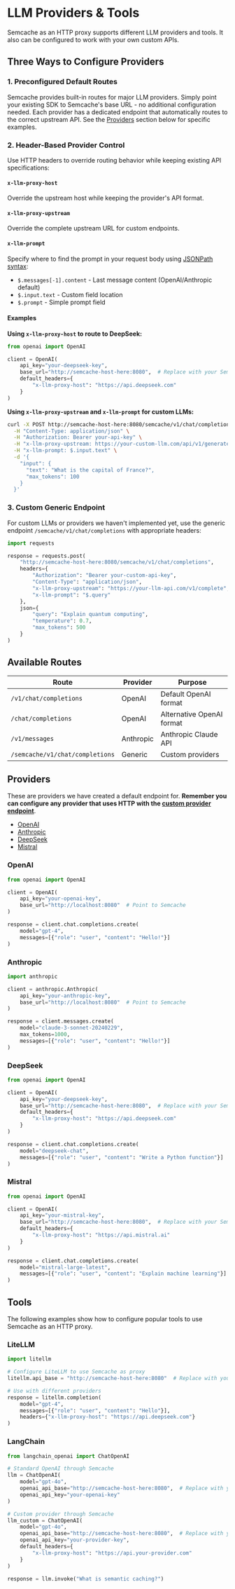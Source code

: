 # LLM Providers & Tools

Semcache as an HTTP proxy supports different LLM providers and tools. It also can be configured to work with your own custom APIs.

## Three Ways to Configure Providers

### 1. Preconfigured Default Routes

Semcache provides built-in routes for major LLM providers. Simply point your existing SDK to Semcache's base URL - no additional configuration needed. Each provider has a dedicated endpoint that automatically routes to the correct upstream API. See the [Providers](#providers) section below for specific examples.

### 2. Header-Based Provider Control

Use HTTP headers to override routing behavior while keeping existing API specifications:

#### `x-llm-proxy-host`
Override the upstream host while keeping the provider's API format.

#### `x-llm-proxy-upstream`
Override the complete upstream URL for custom endpoints.

#### `x-llm-prompt`
Specify where to find the prompt in your request body using [JSONPath syntax](https://jsonpath.com/):

- `$.messages[-1].content` - Last message content (OpenAI/Anthropic default)
- `$.input.text` - Custom field location
- `$.prompt` - Simple prompt field

#### Examples

**Using `x-llm-proxy-host` to route to DeepSeek:**
```python
from openai import OpenAI

client = OpenAI(
    api_key="your-deepseek-key",
    base_url="http://semcache-host-here:8080",  # Replace with your Semcache host
    default_headers={
        "x-llm-proxy-host": "https://api.deepseek.com"
    }
)
```

**Using `x-llm-proxy-upstream` and `x-llm-prompt` for custom LLMs:**
```bash
curl -X POST http://semcache-host-here:8080/semcache/v1/chat/completions \
  -H "Content-Type: application/json" \
  -H "Authorization: Bearer your-api-key" \
  -H "x-llm-proxy-upstream: https://your-custom-llm.com/api/v1/generate" \
  -H "x-llm-prompt: $.input.text" \
  -d '{
    "input": {
      "text": "What is the capital of France?",
      "max_tokens": 100
    }
  }'
```

### 3. Custom Generic Endpoint

For custom LLMs or providers we haven't implemented yet, use the generic endpoint `/semcache/v1/chat/completions` with appropriate headers:

```python
import requests

response = requests.post(
    "http://semcache-host-here:8080/semcache/v1/chat/completions",
    headers={
        "Authorization": "Bearer your-custom-api-key",
        "Content-Type": "application/json",
        "x-llm-proxy-upstream": "https://your-llm-api.com/v1/complete",
        "x-llm-prompt": "$.query"
    },
    json={
        "query": "Explain quantum computing",
        "temperature": 0.7,
        "max_tokens": 500
    }
)
```

## Available Routes

| Route | Provider | Purpose |
|-------|----------|---------|
| `/v1/chat/completions` | OpenAI | Default OpenAI format |
| `/chat/completions` | OpenAI | Alternative OpenAI format |
| `/v1/messages` | Anthropic | Anthropic Claude API |
| `/semcache/v1/chat/completions` | Generic | Custom providers |

## Providers

These are providers we have created a default endpoint for. **Remember you can configure any provider that uses HTTP with the [custom provider endpoint](#3-custom-generic-endpoint)**.

- [OpenAI](#openai)
- [Anthropic](#anthropic)
- [DeepSeek](#deepseek)
- [Mistral](#mistral)

### OpenAI

```python
from openai import OpenAI

client = OpenAI(
    api_key="your-openai-key",
    base_url="http://localhost:8080"  # Point to Semcache
)

response = client.chat.completions.create(
    model="gpt-4",
    messages=[{"role": "user", "content": "Hello!"}]
)
```

### Anthropic

```python
import anthropic

client = anthropic.Anthropic(
    api_key="your-anthropic-key",
    base_url="http://localhost:8080"  # Point to Semcache
)

response = client.messages.create(
    model="claude-3-sonnet-20240229",
    max_tokens=1000,
    messages=[{"role": "user", "content": "Hello!"}]
)
```

### DeepSeek

```python
from openai import OpenAI

client = OpenAI(
    api_key="your-deepseek-key",
    base_url="http://semcache-host-here:8080",  # Replace with your Semcache host
    default_headers={
        "x-llm-proxy-host": "https://api.deepseek.com"
    }
)

response = client.chat.completions.create(
    model="deepseek-chat",
    messages=[{"role": "user", "content": "Write a Python function"}]
)
```

### Mistral

```python
from openai import OpenAI

client = OpenAI(
    api_key="your-mistral-key",
    base_url="http://semcache-host-here:8080",  # Replace with your Semcache host
    default_headers={
        "x-llm-proxy-host": "https://api.mistral.ai"
    }
)

response = client.chat.completions.create(
    model="mistral-large-latest",
    messages=[{"role": "user", "content": "Explain machine learning"}]
)
```

## Tools

The following examples show how to configure popular tools to use Semcache as an HTTP proxy.

### LiteLLM

```python
import litellm

# Configure LiteLLM to use Semcache as proxy
litellm.api_base = "http://semcache-host-here:8080"  # Replace with your Semcache host

# Use with different providers
response = litellm.completion(
    model="gpt-4",
    messages=[{"role": "user", "content": "Hello"}],
    headers={"x-llm-proxy-host": "https://api.deepseek.com"}
)
```

### LangChain

```python
from langchain_openai import ChatOpenAI

# Standard OpenAI through Semcache
llm = ChatOpenAI(
    model="gpt-4o",
    openai_api_base="http://semcache-host-here:8080",  # Replace with your Semcache host
    openai_api_key="your-openai-key"
)

# Custom provider through Semcache
llm_custom = ChatOpenAI(
    model="gpt-4o",
    openai_api_base="http://semcache-host-here:8080",  # Replace with your Semcache host
    openai_api_key="your-provider-key",
    default_headers={
        "x-llm-proxy-host": "https://api.your-provider.com"
    }
)

response = llm.invoke("What is semantic caching?")
```
